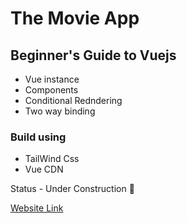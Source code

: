 # The Movie App

## Beginner's Guide to Vuejs

- Vue instance
- Components
- Conditional Redndering
- Two way binding

### Build using

- TailWind Css
- Vue CDN

Status - Under Construction 🚧

[Website Link](https://vuejs-movie-app.netlify.com/)
